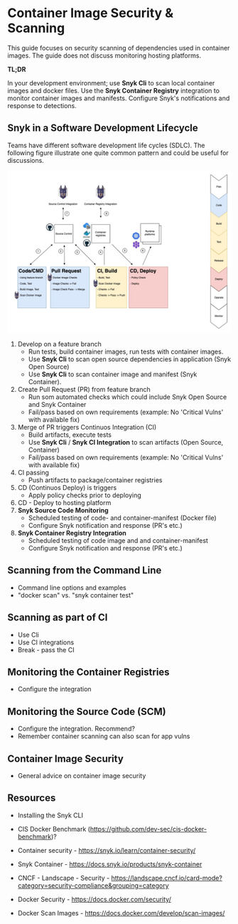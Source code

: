# Container Image Security & Scanning

This guide focuses on security scanning of dependencies used in container images. The guide does not discuss monitoring hosting platforms.

**TL;DR**

In your development environment; use **Snyk Cli** to scan local container images and docker files. Use the **Snyk Container Registry** integration to monitor container images and manifests. Configure Snyk's notifications and response to detections.

## Snyk in a Software Development Lifecycle

Teams have different software development life cycles (SDLC). The following figure illustrate one quite common pattern and could be useful for discussions. 

![Snyk in the SDLC](images/Snyk-SDLC-Container.jpg)

1) Develop on a feature branch
   * Run tests, build container images, run tests with container images.
   * Use **Snyk Cli** to scan open source dependencies in application (Snyk Open Source)
   * Use **Snyk Cli** to scan container image and manifest (Snyk Container).
2) Create Pull Request (PR) from feature branch
   * Run som automated checks which could include Snyk Open Source and Snyk Container
   * Fail/pass based on own requirements (example: No 'Critical Vulns' with available fix)
3) Merge of PR triggers Continuos Integration (CI)
   * Build artifacts, execute tests
   * Use **Snyk Cli** / **Snyk CI Integration** to scan artifacts (Open Source, Container)
   * Fail/pass based on own requirements (example: No 'Critical Vulns' with available fix)
4) CI passing
   * Push artifacts to package/container registries
5) CD (Continuos Deploy) is triggers
   * Apply policy checks prior to deploying
6) CD - Deploy to hosting platform
7) **Snyk Source Code Monitoring**
   * Scheduled testing of code- and container-manifest (Docker file)
   * Configure Snyk notification and response (PR's etc.)
8) **Snyk Container Registry Integration**
   * Scheduled testing of code image and and container-manifest
   * Configure Snyk notification and response (PR's etc.)

## Scanning from the Command Line

* Command line options and examples
* "docker scan" vs. "snyk container test"

## Scanning as part of CI

* Use Cli
* Use CI integrations
* Break - pass the CI

## Monitoring the Container Registries

* Configure the integration

## Monitoring the Source Code (SCM)

* Configure the integration. Recommend?
* Remember container scanning can also scan for app vulns

## Container Image Security

* General advice on container image security

## Resources

* Installing the Snyk CLI

* CIS Docker Benchmark (https://github.com/dev-sec/cis-docker-benchmark)?
* Container security - https://snyk.io/learn/container-security/
* Snyk Container - https://docs.snyk.io/products/snyk-container
* CNCF - Landscape - Security - https://landscape.cncf.io/card-mode?category=security-compliance&grouping=category
* Docker Security - https://docs.docker.com/security/
* Docker Scan Images - https://docs.docker.com/develop/scan-images/